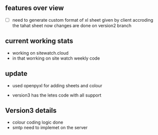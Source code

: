 ## features over view 

- [ ] need to generate custom format of xl sheet given by client accroding the tahat sheet now changes are done on version2 branch 











## current working stats
- working on sitewatch.cloud 
- in that worrking on site watch weekly code 

## update 

- used openpyxl for adding sheets and colour 

- version3 has the letes code with all support

## Version3 details 
- colour coding logic done 
- smtp need to implemet on the server

